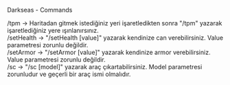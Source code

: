 Darkseas - Commands

/tpm -> Haritadan gitmek istediğiniz yeri işaretledikten sonra "/tpm" yazarak işaretlediğiniz yere ışınlanırsınız.<br/>
/setHealth -> "/setHealth [value]" yazarak kendinize can verebilirsiniz. Value parametresi zorunlu değildir.<br/>
/setArmor -> "/setArmor [value]" yazarak kendinize armor verebilirsiniz. Value parametresi zorunlu değildir.<br/>
/sc -> "/sc [model]" yazarak araç çıkartabilirsiniz. Model parametresi zorunludur ve geçerli bir araç ismi olmalıdır.

